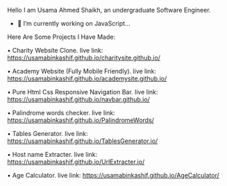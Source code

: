 Hello I am Usama Ahmed Shaikh, an undergraduate Software Engineer.

- 🔭 I’m currently working on JavaScript...

Here Are Some Projects I Have Made:

• Charity Website Clone.
live link: https://usamabinkashif.github.io/charitysite.github.io/


• Academy Website (Fully Mobile Friendly).
live link: https://usamabinkashif.github.io/academysite.github.io/


• Pure Html Css Responsive Navigation Bar.
live link: https://usamabinkashif.github.io/navbar.github.io/


• Palindrome words checker.
live link: https://usamabinkashif.github.io/PalindromeWords/


• Tables Generator.
live link: https://usamabinkashif.github.io/TablesGenerator.io/


• Host name Extracter.
live link: https://usamabinkashif.github.io/UrlExtracter.io/


• Age Calculator.
live link: https://usamabinkashif.github.io/AgeCalculator/


